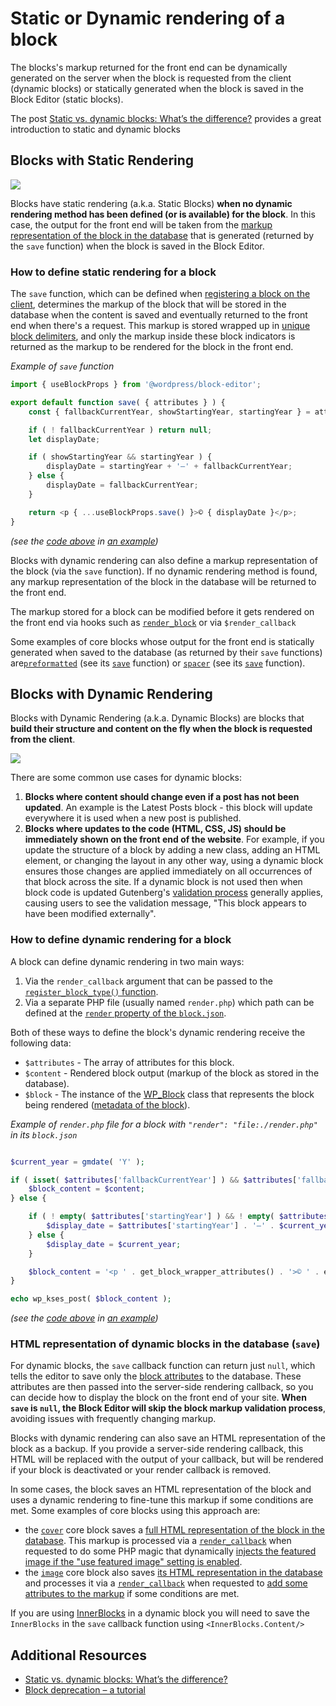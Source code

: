 # Static or Dynamic rendering of a block

The blocks's markup returned for the front end can be dynamically generated on the server when the block is requested from the client (dynamic blocks) or statically generated when the block is saved in the Block Editor (static blocks).

<div class="callout callout-tip">
The post <a href="https://developer.wordpress.org/news/2023/02/27/static-vs-dynamic-blocks-whats-the-difference/">Static vs. dynamic blocks: What’s the difference?</a> provides a great introduction to static and dynamic blocks
</div>

## Blocks with Static Rendering 

![](https://developer.wordpress.org/files/2023/12/static-rendering.png)

Blocks have static rendering (a.k.a. Static Blocks) **when no dynamic rendering method has been defined (or is available) for the block**. In this case, the output for the front end will be taken from the [markup representation of the block in the database](https://developer.wordpress.org/block-editor/getting-started/fundamentals/markup-representation-block/) that is generated (returned by the `save` function) when the block is saved in the Block Editor.

### How to define static rendering for a block

The `save` function, which can be defined when [registering a block on the client](https://developer.wordpress.org/block-editor/getting-started/fundamentals/registration-of-a-block/#registration-of-the-block-with-javascript-client-side), determines the markup of the block that will be stored in the database when the content is saved and eventually returned to the front end when there's a request. This markup is stored wrapped up in [unique block delimiters](https://developer.wordpress.org/block-editor/getting-started/fundamentals/markup-representation-block/), and only the markup inside these block indicators is returned as the markup to be rendered for the block in the front end.

_Example of `save` function_

```js
import { useBlockProps } from '@wordpress/block-editor';

export default function save( { attributes } ) {
	const { fallbackCurrentYear, showStartingYear, startingYear } = attributes;

	if ( ! fallbackCurrentYear ) return null;
	let displayDate;

	if ( showStartingYear && startingYear ) {
		displayDate = startingYear + '–' + fallbackCurrentYear;
	} else {
		displayDate = fallbackCurrentYear;
	}

	return <p { ...useBlockProps.save() }>© { displayDate }</p>;
}
```

_(see the [code above](https://github.com/WordPress/block-development-examples/blob/trunk/plugins/copyright-date-block-09aac3/src/save.js) in [an example](https://github.com/WordPress/block-development-examples/tree/trunk/plugins/copyright-date-block-09aac3))_

Blocks with dynamic rendering can also define a markup representation of the block (via the `save` function). If no dynamic rendering method is found, any markup representation of the block in the database will be returned to the front end.

<div class="callout callout-info">
The markup stored for a block can be modified before it gets rendered on the front end via hooks such as <a href="https://developer.wordpress.org/reference/functions/render_block/"><code>render_block</code></a> or via <code>$render_callback</code>
</div>

Some examples of core blocks whose output for the front end is statically generated when saved to the database (as returned by their `save` functions) are[`preformatted`](https://github.com/WordPress/gutenberg/tree/trunk/packages/block-library/src/preformatted) (see its [`save`](https://github.com/WordPress/gutenberg/blob/trunk/packages/block-library/src/preformatted/save.js) function) or [`spacer`](https://github.com/WordPress/gutenberg/blob/trunk/packages/block-library/src/spacer) (see its [`save`](https://github.com/WordPress/gutenberg/blob/trunk/packages/block-library/src/spacer/save.js) function).

## Blocks with Dynamic Rendering

Blocks with Dynamic Rendering (a.k.a. Dynamic Blocks) are blocks that **build their structure and content on the fly when the block is requested from the client**.

![](https://developer.wordpress.org/files/2023/12/dynamic-rendering.png)

There are some common use cases for dynamic blocks:

1. **Blocks where content should change even if a post has not been updated**. An example is the Latest Posts block - this block will update everywhere it is used when a new post is published.
2. **Blocks where updates to the code (HTML, CSS, JS) should be immediately shown on the front end of the website**. For example, if you update the structure of a block by adding a new class, adding an HTML element, or changing the layout in any other way, using a dynamic block ensures those changes are applied immediately on all occurrences of that block across the site. If a dynamic block is not used then when block code is updated Gutenberg's [validation process](https://developer.wordpress.org/block-editor/reference-guides/block-api/block-edit-save/#validation) generally applies, causing users to see the validation message, "This block appears to have been modified externally".

### How to define dynamic rendering for a block

A block can define dynamic rendering in two main ways:
1. Via the `render_callback` argument that can be passed to the [`register_block_type()` function](https://developer.wordpress.org/block-editor/getting-started/fundamentals/registration-of-a-block/#registration-of-the-block-with-php-server-side).
1. Via a separate PHP file (usually named `render.php`) which path can be defined at the [`render` property of the `block.json`](https://developer.wordpress.org/block-editor/getting-started/fundamentals/block-json/#files-for-the-blocks-behavior-output-or-style).

Both of these ways to define the block's dynamic rendering receive the following data:
 - `$attributes` - The array of attributes for this block.
 - `$content` - Rendered block output (markup of the block as stored in the database).
 - `$block` - The instance of the [WP_Block](https://developer.wordpress.org/reference/classes/wp_block/) class that represents the block being rendered ([metadata of the block](https://developer.wordpress.org/block-editor/reference-guides/block-api/block-metadata/)).

_Example of `render.php` file for a block with `"render": "file:./render.php"` in its `block.json`_

```php

$current_year = gmdate( 'Y' );

if ( isset( $attributes['fallbackCurrentYear'] ) && $attributes['fallbackCurrentYear'] === $current_year ) {
	$block_content = $content;
} else {

	if ( ! empty( $attributes['startingYear'] ) && ! empty( $attributes['showStartingYear'] ) ) {
		$display_date = $attributes['startingYear'] . '–' . $current_year;
	} else {
		$display_date = $current_year;
	}

	$block_content = '<p ' . get_block_wrapper_attributes() . '>© ' . esc_html( $display_date ) . '</p>';
}

echo wp_kses_post( $block_content );
```

_(see the [code above](https://github.com/WordPress/block-development-examples/blob/trunk/plugins/copyright-date-block-09aac3/src/render.php) in [an example](https://github.com/WordPress/block-development-examples/tree/trunk/plugins/copyright-date-block-09aac3))_

### HTML representation of dynamic blocks in the database (`save`)

For dynamic blocks, the `save` callback function can return just `null`, which tells the editor to save only the [block attributes](https://developer.wordpress.org/block-editor/reference-guides/block-api/block-attributes/) to the database. These attributes are then passed into the server-side rendering callback, so you can decide how to display the block on the front end of your site. **When `save` is `null`, the Block Editor will skip the block markup validation process**, avoiding issues with frequently changing markup.

Blocks with dynamic rendering can also save an HTML representation of the block as a backup. If you provide a server-side rendering callback, this HTML will be replaced with the output of your callback, but will be rendered if your block is deactivated or your render callback is removed.

In some cases, the block saves an HTML representation of the block and uses a dynamic rendering to fine-tune this markup if some conditions are met. Some examples of core blocks using this approach are:
- the [`cover`](https://github.com/WordPress/gutenberg/blob/trunk/packages/block-library/src/cover) core block saves a [full HTML representation of the block in the database](https://github.com/WordPress/gutenberg/blob/trunk/packages/block-library/src/cover/save.js). This markup is processed via a [`render_callback`](https://github.com/WordPress/gutenberg/blob/22741661998834e69db74ad863705ee2ce97b446/packages/block-library/src/cover/index.php#L74) when requested to do some PHP magic that dynamically [injects the featured image if the "use featured image" setting is enabled](https://github.com/WordPress/gutenberg/blob/22741661998834e69db74ad863705ee2ce97b446/packages/block-library/src/cover/index.php#L16).
- the [`image`](https://github.com/WordPress/gutenberg/blob/trunk/packages/block-library/src/image) core block also saves [its HTML representation in the database](https://github.com/WordPress/gutenberg/blob/trunk/packages/block-library/src/image/save.js) and processes it via a [`render_callback`](https://github.com/WordPress/gutenberg/blob/22741661998834e69db74ad863705ee2ce97b446/packages/block-library/src/image/index.php#L363) when requested to [add some attributes to the markup](https://github.com/WordPress/gutenberg/blob/22741661998834e69db74ad863705ee2ce97b446/packages/block-library/src/image/index.php#L18) if some conditions are met.

If you are using [InnerBlocks](/docs/how-to-guides/block-tutorial/nested-blocks-inner-blocks.md) in a dynamic block you will need to save the `InnerBlocks` in the `save` callback function using `<InnerBlocks.Content/>`

## Additional Resources

- [Static vs. dynamic blocks: What’s the difference?](https://developer.wordpress.org/news/2023/02/27/static-vs-dynamic-blocks-whats-the-difference/)
- [Block deprecation – a tutorial](https://developer.wordpress.org/news/2023/03/10/block-deprecation-a-tutorial/)